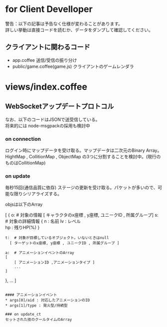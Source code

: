 # for Client Develloper #
警告：以下の記事は予告なく仕様が変わることがあります。  
詳しい挙動は直接コードを読むか、データをダンプして確認してください。

## クライアントに関わるコード
* app.coffee 送信/受信の振り分け
* public/game.coffee(game.js) クライアントのゲームレンダラ
# views/index.coffee 

## WebSocketアップデートプロトコル
なお、以下のコードはJSONで送受信している。  
将来的には node-msgpackの採用も検討中

### on connection
ログイン時にマップデータを受け取る。マップデータは二次元のBinary Array。
HightMap , CollitionMap , ObjectMap の3つに分割することを検討中。(現行のものはCollitionMap)

### on update
毎秒15回(通信品質に依存)
ステージの更新を受け取る。パケットが多いので、可能な限りシリアライズする。

objsは以下のArray  

[
  {
    o:  # 対象の情報
        [ キャラクタのx座標 , y座標, ユニークID , 所属グループ]
    s:  # 対象の詳細情報
        {
            n  : 名前
            lv : レベル   
            hp : 残りHP(%)
        }

    t:  # 対象が目標しているオブジェクト。いないときはnull
      [ ターゲットのx座標, y座標 , ユニークID , 所属グループ ] 

    a:  # アニメーションイベントのArray 
    [
        [ アニメーションID ,アニメーションタイプ ] 
        ...    
    ]
  },
  ...
]
~~~~

#### アニメーションイベント
* args[0]/aid : 対応したアニメーションのID
* args[1]/type : 発火型/持続型

### on update_ct
セットされた技のクールタイムのArray

